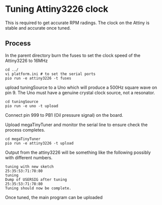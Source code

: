 # Tuning Attiny3226 clock

This is required to get accurate RPM radings. The clock on the Attiny is stable and accurate once tuned.

## Process

In the parent directory burn the fuses to set the clock speed of the Attiny3226 to 16MHz

    cd ../
    vi platform.ini # to set the serial ports 
    pio run -e attiny3226 -t fuses


upload tuningSource to a Uno which will produce a 500Hz square wave on pin 9. The Uno must have a genuine crystal clock source, not a resonator.

    cd tuningSource
    pio run -e uno -t upload

Connect pin 999 to PB1 (Oil pressure signal) on the board.

Upload megaTinyTuner and monitor the serial line to ensure check the process completes.

    cd megaTinyTuner
    pio run -e attiny3226 -t upload


Output from the attiny3226 will be something like the following possibly with different numbers.


    tuning with new sketch
    25:35:53:71:78:80
    tuning
    Dump of USERSIG after tuning
    25:35:53:71:78:80
    Tuning should now be complete.


Once tuned, the main program can be uploaded
